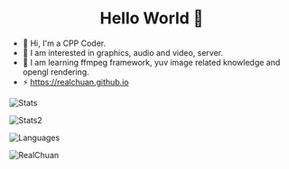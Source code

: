 <h1 align="center">Hello World 👋</h1>

- 👋 Hi, I'm a CPP Coder.
- 👀 I am interested in graphics, audio and video, server.
- 🌱 I am learning ffmpeg framework, yuv image related knowledge and opengl rendering.
- ⚡ https://realchuan.github.io

<p> <img alt="Stats" src="https://github-readme-stats.vercel.app/api?username=RealChuan&count_private=true&show_icons=true&show_icons=true&theme=dracula" /> </p>
<p> <img alt="Stats2" src="https://github-readme-streak-stats.herokuapp.com/?user=RealChuan&theme=dracula" /> </p>
<p> <img alt="Languages" src="https://github-readme-stats.vercel.app/api/top-langs/?username=RealChuan&layout=compact&langs_count=10&show_icons=true&theme=dracula" /> </p>
<p> <img src="https://komarev.com/ghpvc/?username=RealChuan&label=Profile%20views&color=0e75b6&style=flat" alt="RealChuan" /> </p>

<!---
RealChuan/RealChuan is a ✨ special ✨ repository because its `README.md` (this file) appears on your GitHub profile.
You can click the Preview link to take a look at your changes.
--->
